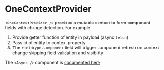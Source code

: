 # OneContextProvider

`<OneContextProvider />` provides a mutable context to form component fields with change detection. For example

1. Provide getter function of entity in payload (async `fetch`)
2. Pass id of entity to context property
3. The `FieldType.Component` field will trigger <Async /> component refresh on context change skipping field validation and visibility

The `<Async />` component is [documented here](../../README.md#async-pipe-port)

